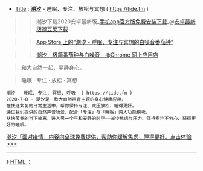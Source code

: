 - [Title](https://taoste.github.io/Hello-World/Tools/tide/index.html) : [**潮汐**](https://tide.moreless.io/) - 睡眠、专注、放松与冥想 ( https://tide.fm )

>> 潮汐下载2020安卓最新版_[手机app官方版免费安装下载](https://www.wandoujia.com/apps/7546010/history)_@[安卓最新版豌豆荚下载](https://www.wandoujia.com/apps/7546010)

>>  [‎App Store 上的“潮汐 - 睡眠、专注与冥想的白噪音番茄钟”](https://apps.apple.com/cn/app/tide/id1077776989) 

>>  [潮汐 - 极简番茄钟与白噪音 - @Chrome 网上应用店](https://chrome.google.com/webstore/detail/tide-focus-timer-white-no/lmbegcmkonokdjbhbamhpmkihpachdbk)

> 和大自然一起，平静身心。

> 睡眠 · 专注 · 放松 · 冥想
```
潮汐 - 睡眠, 专注, 冥想, 呼吸  ( https://tide.fm )
2020-7-8 · 潮汐是一款大自然声音主题的身心健康应用，
在快速繁复的日常生活中，帮你保持专注、减压放松、睡得更好。
通过我们提供的自然声音场景，配合「专注」与「睡眠」两大功能模块，
从快节奏的当下抽离，进入另一个平和安静的时空——减少焦虑与压力、保持专注不分心、获得更好的睡眠。
```

<a href="https://tide.fm/zh_CN/events/covid19/"  title="COVID-19：关心疫情，更关心你 - 潮汐">潮汐「面对疫情」内容向全球免费提供，帮助你缓解焦虑，睡得更好。点击体验>>></a>

--------------------------------------------

》 [HTML <audio> autoplay 属性](http://www.w3school.com.cn/tags/att_audio_autoplay.asp) ：
  
<audio autoplay="autoplay">
<source src="preset_focus_ocean.mp3" type="audio/mpeg" alt="冥想大海的声音">
</audio>
